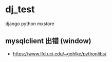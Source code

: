# dj_test
django python mxstore
## mysqlclient 出错 (window)
* https://www.lfd.uci.edu/~gohlke/pythonlibs/
